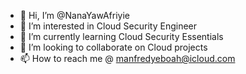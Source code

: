 - 👋 Hi, I’m @NanaYawAfriyie
- 👀 I’m interested in Cloud Security Engineer
- 🌱 I’m currently learning Cloud Security Essentials
- 💞️ I’m looking to collaborate on Cloud projects
- 📫 How to reach me @ manfredyeboah@icloud.com

<!---
NanaYawAfriyie/NanaYawAfriyie is a ✨ special ✨ repository because its `README.md` (this file) appears on your GitHub profile.
You can click the Preview link to take a look at your changes.
--->
